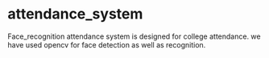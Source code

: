 # attendance_system
Face_recognition attendance system is designed for college attendance. we have used opencv for face detection as well as recognition.
